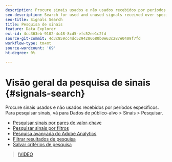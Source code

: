 ```yaml
---
description: Procure sinais usados e não usados recebidos por períodos específicos. Para pesquisar sinais, vá para Dados de público-alvo > Sinais > Pesquisar.
seo-description: Search for used and unused signals received over specific periods of time. To search for signals, go to Audience Data > Signals > Search.
seo-title: Signals Search
title: Pesquisa de sinais
feature: Data Explorer
exl-id: 4cc363eb-9102-4c48-8cd5-efc52ee1c2fd
source-git-commit: 4d3c859cc4dc5294286680b0e63c287e0409f7fd
workflow-type: tm+mt
source-wordcount: '69'
ht-degree: 0%

---
```


# Visão geral da pesquisa de sinais {#signals-search}

Procure sinais usados e não usados recebidos por períodos específicos. Para pesquisar sinais, vá para Dados de público-alvo > Sinais > Pesquisar.

* [Pesquisar sinais por pares de valor-chave](/help/using/features/data-explorer/data-explorer-signals-search/data-explorer-search-pairs.md)
* [Pesquisar sinais por filtros](/help/using/features/data-explorer/data-explorer-signals-search/data-explorer-search-filters.md)
* [Pesquisa avançada do Adobe Analytics](/help/using/features/data-explorer/data-explorer-signals-search/data-explorer-search-analytics.md)
* [Filtrar resultados de pesquisa](/help/using/features/data-explorer/data-explorer-signals-search/data-explorer-filter-results.md)
* [Salvar critérios de pesquisa](/help/using/features/data-explorer/data-explorer-signals-search/data-explorer-save-search.md)

>[!VIDEO](https://video.tv.adobe.com/v/30833?captions=por_br)
